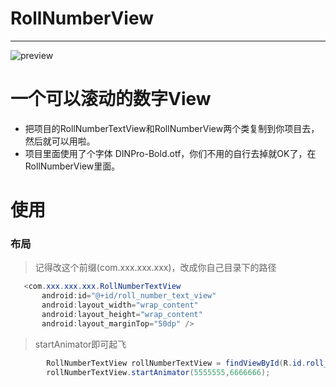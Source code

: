 # RollNumberView

---

![preview][1]

一个可以滚动的数字View
========
- 把项目的RollNumberTextView和RollNumberView两个类复制到你项目去，然后就可以用啦。
- 项目里面使用了个字体 DINPro-Bold.otf，你们不用的自行去掉就OK了，在RollNumberView里面。

使用
========

### 布局

>记得改这个前缀(com.xxx.xxx.xxx)，改成你自己目录下的路径

 ```java
    <com.xxx.xxx.xxx.RollNumberTextView
        android:id="@+id/roll_number_text_view"
        android:layout_width="wrap_content"
        android:layout_height="wrap_content"
        android:layout_marginTop="50dp" />
```

>startAnimator即可起飞
```java
        RollNumberTextView rollNumberTextView = findViewById(R.id.roll_number_text_view);
        rollNumberTextView.startAnimator(5555555,6666666);
 ```


  [1]: https://raw.githubusercontent.com/SAKURA5460/RollNumberView/master/preview.gif
